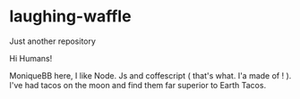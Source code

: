# laughing-waffle
Just another repository



Hi Humans!

MoniqueBB here, I like Node. Js and coffescript (  that's what. I'a made of ! ). I've had tacos on the moon and find them far superior to Earth Tacos.
